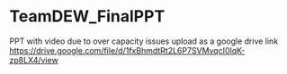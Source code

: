 # TeamDEW_FinalPPT

PPT with video due to over capacity issues upload as a google drive link
https://drive.google.com/file/d/1fxBhmdtRt2L6P7SVMvqcI0IqK-zp8LX4/view
